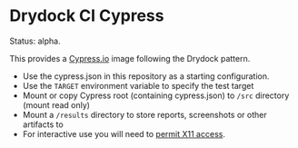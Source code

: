 # Drydock CI Cypress

Status: alpha.

This provides a [Cypress.io](cypress.io) image following the Drydock pattern.

- Use the cypress.json in this repository as a starting configuration.
- Use the `TARGET` environment variable to specify the test target
- Mount or copy Cypress root (containing cypress.json) to `/src` directory (mount read only)
- Mount a `/results` directory to store reports, screenshots or other artifacts to
- For interactive use you will need to [permit X11 access](https://www.cypress.io/blog/2019/05/02/run-cypress-with-a-single-docker-command/#Interactive-mode).
